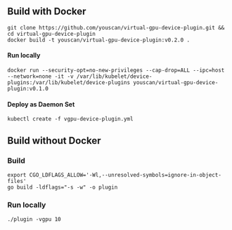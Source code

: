 ## Build with Docker

```shell
git clone https://github.com/youscan/virtual-gpu-device-plugin.git && cd virtual-gpu-device-plugin
docker build -t youscan/virtual-gpu-device-plugin:v0.2.0 .
```

#### Run locally

```shell
docker run --security-opt=no-new-privileges --cap-drop=ALL --ipc=host --network=none -it -v /var/lib/kubelet/device-plugins:/var/lib/kubelet/device-plugins youscan/virtual-gpu-device-plugin:v0.1.0
```

#### Deploy as Daemon Set

```shell
kubectl create -f vgpu-device-plugin.yml
```

## Build without Docker

### Build

```shell
export CGO_LDFLAGS_ALLOW='-Wl,--unresolved-symbols=ignore-in-object-files'
go build -ldflags="-s -w" -o plugin
```

### Run locally

```shell
./plugin -vgpu 10
```
